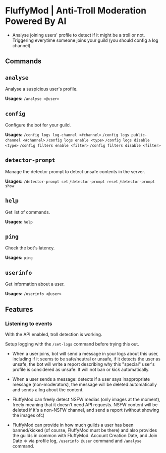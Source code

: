 # FluffyMod | Anti-Troll Moderation Powered By AI

- Analyse joining users' profile to detect if it might be a troll or not. Triggering everytime someone joins your guild (you should config a log channel).

## Commands

## `analyse`

Analyse a suspicious user's profile.

**Usages:**
`/analyse <@user>`

## `config`

Configure the bot for your guild.

**Usages:**
`/config logs log-channel <#channel>`
`/config logs public-channel <#channel>`
`/config logs enable <type>`
`/config logs disable <type>`
`/config filters enable <filter>`
`/config filters disable <filter>`

## `detector-prompt`

Manage the detector prompt to detect unsafe contents in the server.

**Usages:**
`/detector-prompt set`
`/detector-prompt reset`
`/detector-prompt show`

## `help`

Get list of commands.

**Usages:**
`help`

## `ping`

Check the bot's latency.

**Usages:**
`ping`

## `userinfo`

Get information about a user.

**Usages:**
`/userinfo <@user>`

## Features

### Listening to events

With the API enabled, troll detection is working.

Setup logging with the `/set-logs` command before trying this out.

- When a user joins, bot will send a message in your logs about this user, including if it seems to be safe/neutral or unsafe, if it detects the user as unsafe, the bot will write a report describing why this "special" user's profile is considered as unsafe. It will not ban or kick automatically.

- When a user sends a message: detects if a user says inappropriate message (non-moderators), the message will be deleted automatically and sends a log about the content.

- FluffyMod can freely detect NSFW medias (only images at the moment), freely meaning that it doesn't need API requests. NSFW content will be deleted if it's a non-NSFW channel, and send a report (without showing the images ofc)

- FluffyMod can provide in how much guilds a user has been banned/kicked (of course, FluffyMod must be there) and also provides the guilds in common with FluffyMod. Account Creation Date, and Join Date => via profile log, `/userinfo @user` command and `/analyse` command.
